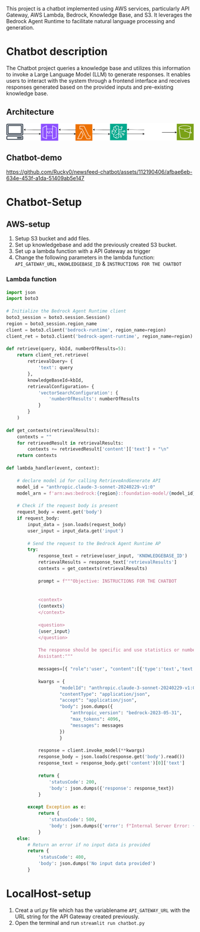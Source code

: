 This project is a chatbot implemented using AWS services, particularly API Gateway, AWS Lambda, Bedrock, Knowledge Base, and S3. It leverages the Bedrock Agent Runtime to facilitate natural language processing and generation.

# Chatbot description
The Chatbot project queries a knowledge base and utilizes this information to invoke a Large Language Model (LLM) to generate responses. It enables users to interact with the system through a frontend interface and receives responses generated based on the provided inputs and pre-existing knowledge base.


## Architecture
![Chatbot Architecture](media/architecture.svg)

## Chatbot-demo
https://github.com/Rucky0/newsfeed-chatbot/assets/112190406/afbae6eb-634e-453f-a1da-51409ab5e147

# Chatbot-Setup

## AWS-setup
 1. Setup S3 bucket and add files.
 2. Set up knowledgebase and add the previously created S3 bucket.
 3. Set up a lambda function with a API Gateway as trigger
 4. Change the following parameters in the lambda function: `API_GATEWAY_URL`, `KNOWLEDGEBASE_ID` & `INSTRUCTIONS FOR THE CHATBOT`

### Lambda function
```python
import json
import boto3

# Initialize the Bedrock Agent Runtime client
boto3_session = boto3.session.Session()
region = boto3_session.region_name
client = boto3.client('bedrock-runtime', region_name=region)
client_ret = boto3.client('bedrock-agent-runtime', region_name=region)

def retrieve(query, kbId, numberOfResults=5):
    return client_ret.retrieve(
        retrievalQuery= {
            'text': query 
        },
        knowledgeBaseId=kbId,
        retrievalConfiguration= {
            'vectorSearchConfiguration': {
                'numberOfResults': numberOfResults
            }
        }
    )
    
def get_contexts(retrievalResults):
    contexts = ""
    for retrievedResult in retrievalResults: 
        contexts += retrievedResult['content']['text'] + "\n"
    return contexts

def lambda_handler(event, context):

    # declare model id for calling RetrieveAndGenerate API
    model_id = "anthropic.claude-3-sonnet-20240229-v1:0"
    model_arn = f'arn:aws:bedrock:{region}::foundation-model/{model_id}'

    # Check if the request body is present
    request_body = event.get('body')
    if request_body:
        input_data = json.loads(request_body)
        user_input = input_data.get('input')

        # Send the request to the Bedrock Agent Runtime AP
        try:
            response_text = retrieve(user_input, 'KNOWLEDGEBASE_ID')
            retrievalResults = response_text['retrievalResults']
            contexts = get_contexts(retrievalResults)
            
            prompt = f"""Objective: INSTRUCTIONS FOR THE CHATBOT
            
            
            <context>
            {contexts}
            </context>
            
            <question>
            {user_input}
            </question>
            
            The response should be specific and use statistics or numbers when possible.
            Assistant:"""

            messages=[{ "role":'user', "content":[{'type':'text','text': prompt.format(contexts, user_input)}]}]
                    
            kwargs = {
                    "modelId": "anthropic.claude-3-sonnet-20240229-v1:0",
                    "contentType": "application/json",
                    "accept": "application/json",
                    "body": json.dumps({
                        "anthropic_version": "bedrock-2023-05-31",
                        "max_tokens": 4096,
                        "messages": messages
                    })
                    }
            
            response = client.invoke_model(**kwargs)
            response_body = json.loads(response.get('body').read())
            response_text = response_body.get('content')[0]['text']
            
            return {
                'statusCode': 200,
                'body': json.dumps({'response': response_text})
            }

        except Exception as e:
            return {
                'statusCode': 500,
                'body': json.dumps({'error': f"Internal Server Error: {str(e)}"})
            }
    else:
        # Return an error if no input data is provided
        return {
            'statusCode': 400,
            'body': json.dumps('No input data provided')
        }

```

# LocalHost-setup
1. Creat a url.py file which has the variablename ```API_GATEWAY_URL``` with the URL string for the API Gateway created previously.
2. Open the terminal and run `streamlit run chatbot.py`
